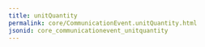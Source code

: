 ```yaml
---
title: unitQuantity
permalink: core/CommunicationEvent.unitQuantity.html
jsonid: core_communicationevent_unitquantity
---
```

